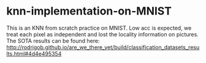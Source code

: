 # knn-implementation-on-MNIST

This is an KNN from scratch practice on MNIST. Low acc is expected, we treat each pixel as independent and lost the locality information on pictures.
The SOTA results can be found here: http://rodrigob.github.io/are_we_there_yet/build/classification_datasets_results.html#4d4e495354
